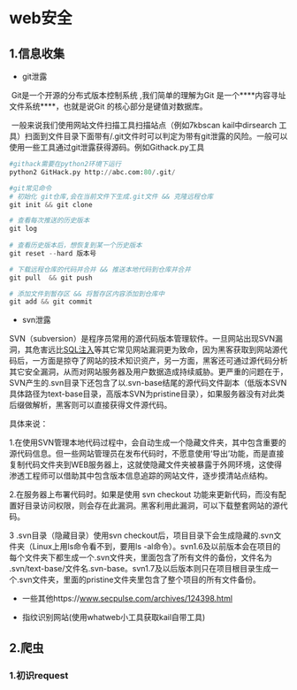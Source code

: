 # web安全

## 1.信息收集

* git泄露

​        Git是一个开源的分布式版本控制系统 ,我们简单的理解为Git 是一个***\*内容寻址文件系统\****，也就是说Git 的核心部分是键值对数据库。

​	一般来说我们使用网站文件扫描工具扫描站点（例如7kbscan kail中dirsearch 工具）扫面到文件目录下面带有/.git文件时可以判定为带有git泄露的风险。一般可以使用一些工具通过git泄露获得源码。例如Githack.py工具

```python
#githack需要在python2环境下运行
python2 GitHack.py http://abc.com:80/.git/
```

```python
#git常见命令
# 初始化 git仓库,会在当前文件下生成.git文件 && 克隆远程仓库
git init && git clone

# 查看每次推送的历史版本
git log
	
# 查看历史版本后，想恢复到某一个历史版本
git reset --hard 版本号

# 下载远程仓库的代码并合并 && 推送本地代码到仓库并合并
git pull  && git push

# 添加文件到暂存区 && 将暂存区内容添加到仓库中
git add && git commit
```



* svn泄露

SVN（subversion）是程序员常用的源代码版本管理软件。一旦网站出现SVN漏洞，其危害远比[SQL注入](https://so.csdn.net/so/search?q=SQL注入&spm=1001.2101.3001.7020)等其它常见网站漏洞更为致命，因为黑客获取到网站源代码后，一方面是掠夺了网站的技术知识资产，另一方面，黑客还可通过源代码分析其它安全漏洞，从而对网站服务器及用户数据造成持续威胁。更严重的问题在于，SVN产生的.svn目录下还包含了以.svn-base结尾的源代码文件副本（低版本SVN具体路径为text-base目录，高版本SVN为pristine目录），如果服务器没有对此类后缀做解析，黑客则可以直接获得文件源代码。

具体来说：

 1.在使用SVN管理本地代码过程中，会自动生成一个隐藏文件夹，其中包含重要的源代码信息。但一些网站管理员在发布代码时，不愿意使用‘导出’功能，而是直接复制代码文件夹到WEB服务器上，这就使隐藏文件夹被暴露于外网环境，这使得渗透工程师可以借助其中包含版本信息追踪的网站文件，逐步摸清站点结构。

 2.在服务器上布署代码时。如果是使用 svn checkout 功能来更新代码，而没有配置好目录访问权限，则会存在此漏洞。黑客利用此漏洞，可以下载整套网站的源代码。

3 .svn目录（隐藏目录）使用svn checkout后，项目目录下会生成隐藏的.svn文件夹（Linux上用ls命令看不到，要用ls -al命令）。svn1.6及以前版本会在项目的每个文件夹下都生成一个.svn文件夹，里面包含了所有文件的备份，文件名为 .svn/text-base/文件名.svn-base。svn1.7及以后版本则只在项目根目录生成一个.svn文件夹，里面的pristine文件夹里包含了整个项目的所有文件备份。

* 一些其他https://www.secpulse.com/archives/124398.html

* 指纹识别网站(使用whatweb小工具获取kail自带工具)





## 2.爬虫

### 1.初识request





